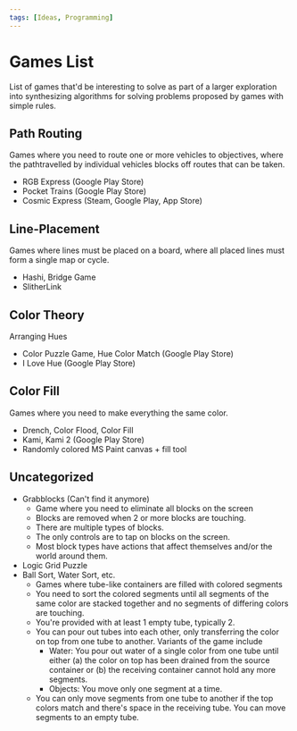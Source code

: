 ```yaml
---
tags: [Ideas, Programming]
---
```


# Games List

List of games that'd be interesting to solve as part of a larger exploration into synthesizing algorithms for solving problems proposed by games with simple rules.

## Path Routing

Games where you need to route one or more vehicles to objectives, where the pathtravelled by individual vehicles blocks off routes that can be taken.

- RGB Express (Google Play Store)
- Pocket Trains (Google Play Store)
- Cosmic Express (Steam, Google Play, App Store)

## Line-Placement

Games where lines must be placed on a board, where all placed lines must form a single map or cycle.

- Hashi, Bridge Game
- SlitherLink

## Color Theory

Arranging Hues

- Color Puzzle Game, Hue Color Match (Google Play Store)
- I Love Hue (Google Play Store)

## Color Fill

Games where you need to make everything the same color.

- Drench, Color Flood, Color Fill
- Kami, Kami 2 (Google Play Store)
- Randomly colored MS Paint canvas + fill tool

## Uncategorized

- Grabblocks (Can't find it anymore)
  - Game where you need to eliminate all blocks on the screen
  - Blocks are removed when 2 or more blocks are touching.
  - There are multiple types of blocks.
  - The only controls are to tap on blocks on the screen.
  - Most block types have actions that affect themselves and/or the world around them.
- Logic Grid Puzzle
- Ball Sort, Water Sort, etc.
  - Games where tube-like containers are filled with colored segments
  - You need to sort the colored segments until all segments of the same color are stacked together and no segments of differing colors are touching.
  - You're provided with at least 1 empty tube, typically 2.
  - You can pour out tubes into each other, only transferring the color on top from one tube to another. Variants of the game include
    - Water: You pour out water of a single color from one tube until either (a) the color on top has been drained from the source container or (b) the receiving container cannot hold any more segments.
    - Objects: You move only one segment at a time.
  - You can only move segments from one tube to another if the top colors match and there's space in the receiving tube. You can move segments to an empty tube.
